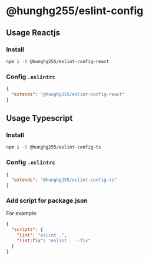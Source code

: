 # @hunghg255/eslint-config

## Usage Reactjs

### Install

```bash
npm i -D @hunghg255/eslint-config-react
```

### Config `.eslintrc`

```json
{
  "extends": "@hunghg255/eslint-config-react"
}
```

## Usage Typescript

### Install

```bash
npm i -D @hunghg255/eslint-config-ts
```

### Config `.eslintrc`

```json
{
  "extends": "@hunghg255/eslint-config-ts"
}
```

### Add script for package.json

For example:

```json
{
  "scripts": {
    "lint": "eslint .",
    "lint:fix": "eslint . --fix"
  }
}
```

